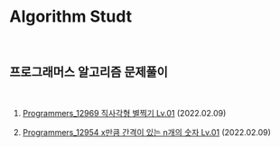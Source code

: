 # Algorithm Studt

<br/>

## 프로그래머스 알고리즘 문제풀이

<br/>

1. [Programmers_12969 직사각형 별찍기 Lv.01](https://programmers.co.kr/learn/courses/30/lessons/12969) (2022.02.09)

2. [Programmers_12954 x만큼 간격이 있는 n개의 숫자 Lv.01](https://programmers.co.kr/learn/courses/30/lessons/12954) (2022.02.09)